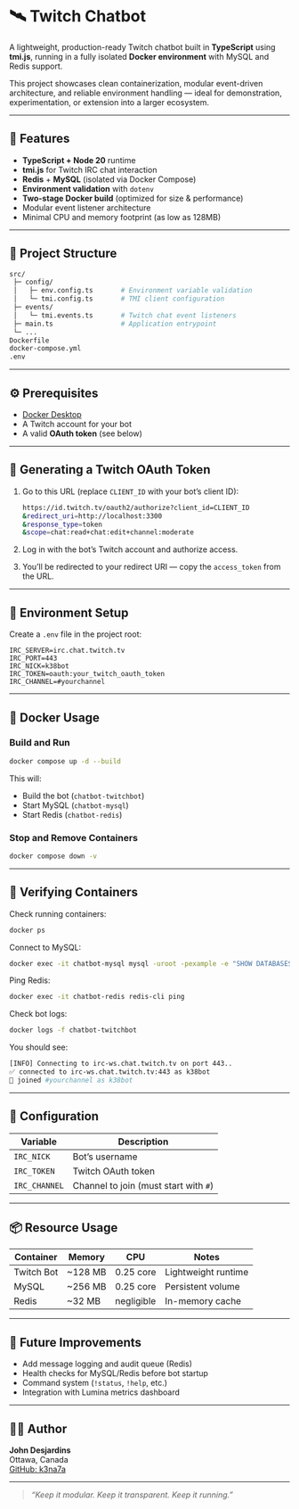 # 🛰️ Twitch Chatbot

A lightweight, production-ready Twitch chatbot built in **TypeScript** using **tmi.js**, running in a fully isolated **Docker environment** with MySQL and Redis support.

This project showcases clean containerization, modular event-driven architecture, and reliable environment handling — ideal for demonstration, experimentation, or extension into a larger ecosystem.

---

## 🧩 Features

- **TypeScript + Node 20** runtime
- **tmi.js** for Twitch IRC chat interaction
- **Redis** + **MySQL** (isolated via Docker Compose)
- **Environment validation** with `dotenv`
- **Two-stage Docker build** (optimized for size & performance)
- Modular event listener architecture
- Minimal CPU and memory footprint (as low as 128MB)

---

## 🧰 Project Structure

```bash
src/
 ├─ config/
 │   ├─ env.config.ts       # Environment variable validation
 │   └─ tmi.config.ts       # TMI client configuration
 ├─ events/
 │   └─ tmi.events.ts       # Twitch chat event listeners
 ├─ main.ts                 # Application entrypoint
 └─ ...
Dockerfile
docker-compose.yml
.env
```

---

## ⚙️ Prerequisites

- [Docker Desktop](https://www.docker.com/)
- A Twitch account for your bot
- A valid **OAuth token** (see below)

---

## 🔑 Generating a Twitch OAuth Token

1. Go to this URL (replace `CLIENT_ID` with your bot’s client ID):

   ```bash
   https://id.twitch.tv/oauth2/authorize?client_id=CLIENT_ID
   &redirect_uri=http://localhost:3300
   &response_type=token
   &scope=chat:read+chat:edit+channel:moderate
   ```

2. Log in with the bot’s Twitch account and authorize access.

3. You’ll be redirected to your redirect URI — copy the `access_token` from the URL.

---

## 🧾 Environment Setup

Create a `.env` file in the project root:

```env
IRC_SERVER=irc.chat.twitch.tv
IRC_PORT=443
IRC_NICK=k38bot
IRC_TOKEN=oauth:your_twitch_oauth_token
IRC_CHANNEL=#yourchannel
```

---

## 🐳 Docker Usage

### Build and Run

```bash
docker compose up -d --build
```

This will:

- Build the bot (`chatbot-twitchbot`)
- Start MySQL (`chatbot-mysql`)
- Start Redis (`chatbot-redis`)

### Stop and Remove Containers

```bash
docker compose down -v
```

---

## 🧠 Verifying Containers

Check running containers:

```bash
docker ps
```

Connect to MySQL:

```bash
docker exec -it chatbot-mysql mysql -uroot -pexample -e "SHOW DATABASES;"
```

Ping Redis:

```bash
docker exec -it chatbot-redis redis-cli ping
```

Check bot logs:

```bash
docker logs -f chatbot-twitchbot
```

You should see:

```bash
[INFO] Connecting to irc-ws.chat.twitch.tv on port 443..
✅ connected to irc-ws.chat.twitch.tv:443 as k38bot
🎉 joined #yourchannel as k38bot
```

---

## 🧩 Configuration

| Variable      | Description                           |
| ------------- | ------------------------------------- |
| `IRC_NICK`    | Bot’s username                        |
| `IRC_TOKEN`   | Twitch OAuth token                    |
| `IRC_CHANNEL` | Channel to join (must start with `#`) |

---

## 📦 Resource Usage

| Container  | Memory  | CPU        | Notes               |
| ---------- | ------- | ---------- | ------------------- |
| Twitch Bot | ~128 MB | 0.25 core  | Lightweight runtime |
| MySQL      | ~256 MB | 0.25 core  | Persistent volume   |
| Redis      | ~32 MB  | negligible | In-memory cache     |

---

## 🚀 Future Improvements

- Add message logging and audit queue (Redis)
- Health checks for MySQL/Redis before bot startup
- Command system (`!status`, `!help`, etc.)
- Integration with Lumina metrics dashboard

---

## 🧑‍💻 Author

**John Desjardins**  
Ottawa, Canada  
[GitHub: k3na7a](https://github.com/k3na7a)

---

> _“Keep it modular. Keep it transparent. Keep it running.”_
